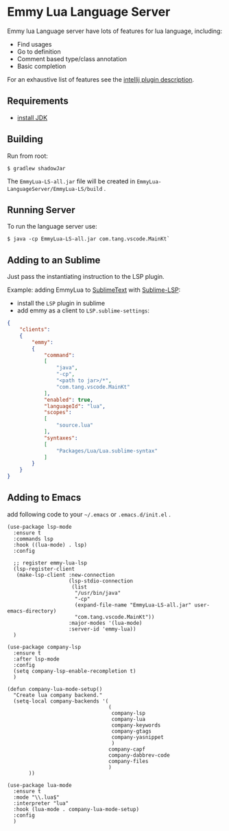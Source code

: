 # Emmy Lua Language Server

Emmy lua Language server have lots of features for lua language, including:
* Find usages
* Go to definition
* Comment based type/class annotation
* Basic completion

For an exhaustive list of features see the [intellij plugin description](https://github.com/EmmyLua/IntelliJ-EmmyLua).

## Requirements

* [install JDK](https://www3.ntu.edu.sg/home/ehchua/programming/howto/JDK_Howto.html)

## Building

Run from root:

    $ gradlew shadowJar


The `EmmyLua-LS-all.jar` file will be created in `EmmyLua-LanguageServer/EmmyLua-LS/build` .

## Running Server

To run the language server use:

    $ java -cp EmmyLua-LS-all.jar com.tang.vscode.MainKt`

## Adding to an Sublime

Just pass the instantiating instruction to the LSP plugin.

Example: adding EmmyLua to [SublimeText](https://www.sublimetext.com/) with [Sublime-LSP](https://github.com/tomv564/LSP):
* install the `LSP` plugin in sublime
* add emmy as a client to `LSP.sublime-settings`:
```json
{
    "clients":
    {
        "emmy":
        {
            "command":
            [
                "java",
                "-cp",
                "<path to jar>/*",
                "com.tang.vscode.MainKt"
            ],
            "enabled": true,
            "languageId": "lua",
            "scopes":
            [
                "source.lua"
            ],
            "syntaxes":
            [
                "Packages/Lua/Lua.sublime-syntax"
            ]
        }
    }
}
```

## Adding to Emacs
add following code to your `~/.emacs` or `.emacs.d/init.el` .
``` emacs-lisp
(use-package lsp-mode
  :ensure t
  :commands lsp
  :hook ((lua-mode) . lsp)
  :config

  ;; register emmy-lua-lsp
  (lsp-register-client
   (make-lsp-client :new-connection
                    (lsp-stdio-connection
                     (list
                      "/usr/bin/java"
                      "-cp"
                      (expand-file-name "EmmyLua-LS-all.jar" user-emacs-directory)
                      "com.tang.vscode.MainKt"))
                    :major-modes '(lua-mode)
                    :server-id 'emmy-lua))
  )

(use-package company-lsp
  :ensure t
  :after lsp-mode
  :config
  (setq company-lsp-enable-recompletion t)
  )

(defun company-lua-mode-setup()
  "Create lua company backend."
  (setq-local company-backends '(
                                 (
                                  company-lsp
                                  company-lua
                                  company-keywords
                                  company-gtags
                                  company-yasnippet
                                  )
                                 company-capf
                                 company-dabbrev-code
                                 company-files
                                 )
       ))

(use-package lua-mode
  :ensure t
  :mode "\\.lua$"
  :interpreter "lua"
  :hook (lua-mode . company-lua-mode-setup)
  :config
  )

```
